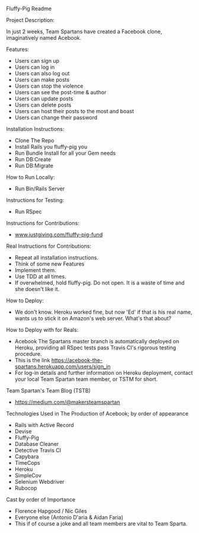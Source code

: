 
Fluffy-Pig Readme

Project Description:

In just 2 weeks, Team Spartans have created a Facebook clone, imaginatively named Acebook.


Features:
 - Users can sign up
 - Users can log in
 - Users can also log out
 - Users can make posts
 - Users can stop the violence
 - Users can see the post-time & author
 - Users can update posts
 - Users can delete posts
 - Users can host their posts to the most and boast
 - Users can change their password


Installation Instructions:
  - Clone The Repo
  - Install Rails you fluffy-pig you
  - Run Bundle Install for all your Gem needs
  - Run DB:Create
  - Run DB:Migrate

How to Run Locally:
  - Run Bin/Rails Server

Instructions for Testing:
  - Run RSpec

Instructions for Contributions:
  - www.justgiving.com/fluffy-pig-fund

Real Instructions for Contributions:
  - Repeat all installation instructions.
  - Think of some new Features
  - Implement them.
  - Use TDD at all times.
  - If overwhelmed, hold fluffy-pig. Do not open. It is a waste of time and she doesn't like it.

How to Deploy:
  - We don't know. Heroku worked fine, but now 'Ed' if that is his real name, wants us to stick it on Amazon's web server. What's that about?

How to Deploy with for Reals:
  - Acebook The Spartans master branch is automatically deployed on Heroku, providing all RSpec tests pass Travis CI's rigorous testing procedure.
  - This is the link https://acebook-the-spartans.herokuapp.com/users/sign_in
  - For log-in details and further information on Heroku deployment, contact your local Team Spartan team member, or TSTM for short.

Team Spartan's Team Blog (TSTB)
  - https://medium.com/@makersteamspartan

Technologies Used in The Production of Acebook; by order of appearance
  - Rails with Active Record
  - Devise
  - Fluffy-Pig
  - Database Cleaner
  - Detective Travis CI
  - Capybara
  - TimeCops
  - Heroku
  - SimpleCov
  - Selenium Webdriver
  - Rubocop


Cast by order of Importance
  - Florence Hapgood / Nic Giles
  - Everyone else (Antonio D'aria & Aidan Faria)
  - This if of course a joke and all team members are vital to Team Sparta.
